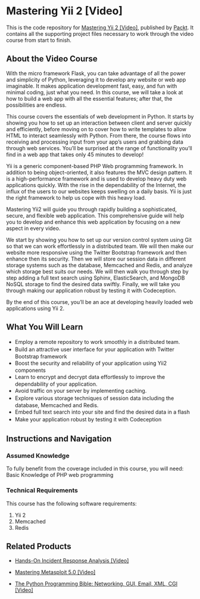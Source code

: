 


# Mastering Yii 2 [Video]
This is the code repository for [Mastering Yii 2 [Video]](https://www.packtpub.com/web-development/mastering-yii-2-video?utm_source=github&utm_medium=repository&utm_campaign=9781783553037), published by [Packt](https://www.packtpub.com/?utm_source=github). It contains all the supporting project files necessary to work through the video course from start to finish.
## About the Video Course
With the micro framework Flask, you can take advantage of all the power and simplicity of Python, leveraging it to develop any website or web app imaginable. It makes application development fast, easy, and fun with minimal coding, just what you need. In this course, we will take a look at how to build a web app with all the essential features; after that, the possibilities are endless.

This course covers the essentials of web development in Python. It starts by showing you how to set up an interaction between client and server quickly and efficiently, before moving on to cover how to write templates to allow HTML to interact seamlessly with Python. From there, the course flows into receiving and processing input from your app’s users and grabbing data through web services. You’ll be surprised at the range of functionality you’ll find in a web app that takes only 45 minutes to develop!

Yii is a generic component-based PHP Web programming framework. In addition to being object-oriented, it also features the MVC design pattern. It is a high-performance framework and is used to develop heavy duty web applications quickly. With the rise in the dependability of the Internet, the influx of the users to our websites keeps swelling on a daily basis. Yii is just the right framework to help us cope with this heavy load.

Mastering Yii2 will guide you through rapidly building a sophisticated, secure, and flexible web application. This comprehensive guide will help you to develop and enhance this web application by focusing on a new aspect in every video.

We start by showing you how to set up our version control system using Git so that we can work effortlessly in a distributed team. We will then make our website more responsive using the Twitter Bootstrap framework and then enhance then its security. Then we will store our session data in different storage systems such as the database, Memcached and Redis, and analyze which storage best suits our needs. We will then walk you through step by step adding a full text search using Sphinx, ElasticSearch, and MongoDB NoSQL storage to find the desired data swiftly. Finally, we will take you through making our application robust by testing it with Codeception.

By the end of this course, you’ll be an ace at developing heavily loaded web applications using Yii 2.

<H2>What You Will Learn</H2>
<DIV class=book-info-will-learn-text>
<UL>
<LI><SPAN style="LINE-HEIGHT: 20px; BACKGROUND-COLOR: transparent">Employ a remote repository to work smoothly in a distributed team.&nbsp;</SPAN> 
<LI><SPAN style="LINE-HEIGHT: 20px; BACKGROUND-COLOR: transparent">Build an attractive user interface for your application with Twitter Bootstrap framework</SPAN> 
<LI><SPAN style="LINE-HEIGHT: 20px; BACKGROUND-COLOR: transparent">Boost the security and reliability of your application using Yii2 components</SPAN> 
<LI><SPAN style="LINE-HEIGHT: 20px; BACKGROUND-COLOR: transparent">Learn to encrypt and decrypt data effortlessly to improve the dependability of your application.</SPAN> 
<LI><SPAN style="LINE-HEIGHT: 20px; BACKGROUND-COLOR: transparent">Avoid traffic on your server by implementing caching.</SPAN> 
<LI><SPAN style="LINE-HEIGHT: 20px; BACKGROUND-COLOR: transparent">Explore various storage techniques of session data including the database, Memcached and Redis.</SPAN> 
<LI><SPAN style="LINE-HEIGHT: 20px; BACKGROUND-COLOR: transparent">Embed full text search into your site and find the desired data in a flash</SPAN> 
<LI><SPAN style="LINE-HEIGHT: 20px; BACKGROUND-COLOR: transparent">Make your application robust by testing it with Codeception</SPAN> </LI></UL></DIV>

## Instructions and Navigation
### Assumed Knowledge
To fully benefit from the coverage included in this course, you will need:<br/>
Basic Knowledge of PHP web programming

### Technical Requirements
This course has the following software requirements:<br/>
1. Yii 2 
2. Memcached 
3. Redis

## Related Products
* [Hands-On Incident Response Analysis [Video]](https://www.packtpub.com/networking-and-servers/hands-incident-response-analysis-video?utm_source=github&utm_medium=repository&utm_campaign=9781838552046)

* [Mastering Metasploit 5.0 [Video]](https://www.packtpub.com/networking-and-servers/mastering-metasploit-50-video?utm_source=github&utm_medium=repository&utm_campaign=9781838551544)

* [The Python Programming Bible: Networking, GUI, Email, XML, CGI [Video]](https://www.packtpub.com/application-development/python-programming-bible-networking-gui-email-xml-cgi-video?utm_source=github&utm_medium=repository&utm_campaign=9781838559960)

